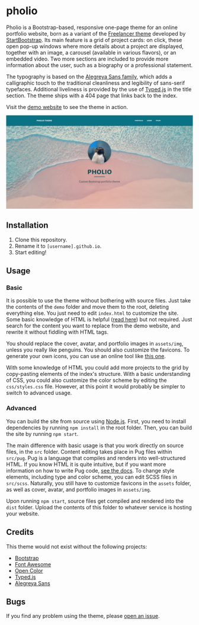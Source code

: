 # pholio

Pholio is a Bootstrap-based, responsive one-page theme for an online portfolio website, born as a variant of the [Freelancer theme](https://startbootstrap.com/theme/freelancer) developed by [StartBootstrap](https://startbootstrap.com/). Its main feature is a grid of project cards: on click, these open pop-up windows where more details about a project are displayed, together with an image, a carousel (available in various flavors), or an embedded video. Two more sections are included to provide more information about the user, such as a biography or a professional statement.

The typography is based on the [Alegreya Sans family](https://www.huertatipografica.com/en/fonts/alegreya-sans-ht), which adds a calligraphic touch to the traditional cleanliness and legibility of sans-serif typefaces. Additional liveliness is provided by the use of [Typed.js](https://mattboldt.com/demos/typed-js/) in the title section. The theme ships with a 404 page that links back to the index.

Visit the [demo website](https://pholio.netlify.app) to see the theme in action.

![](https://github.com/piazzai/pholio/blob/master/screenshot.jpg)

## Installation

1.  Clone this repository.
2.  Rename it to `[username].github.io`.
3.  Start editing!

## Usage

### Basic

It is possible to use the theme without bothering with source files. Just take the contents of the `demo` folder and move them to the root, deleting everything else. You just need to edit `index.html` to customize the site. Some basic knowledge of HTML is helpful ([read here](https://developer.mozilla.org/en-US/docs/Learn/HTML)) but not required. Just search for the content you want to replace from the demo website, and rewrite it without fiddling with HTML tags.

You should replace the cover, avatar, and portfolio images in `assets/img`, unless you really like penguins. You should also customize the favicons. To generate your own icons, you can use an online tool like [this one](https://favicon.io/).

With some knowledge of HTML you could add more projects to the grid by copy-pasting elements of the index's structure. With a basic understanding of CSS, you could also customize the color scheme by editing the `css/styles.css` file. However, at this point it would probably be simpler to switch to advanced usage.

### Advanced

You can build the site from source using [Node.js](https://nodejs.org/en/). First, you need to install dependencies by running `npm install` in the root folder. Then, you can build the site by running `npm start`.

The main difference with basic usage is that you work directly on source files, in the `src` folder. Content editing takes place in Pug files within `src/pug`. Pug is a language that compiles and renders into well-structured HTML. If you know HTML it is quite intuitive, but if you want more information on how to write Pug code, [see the docs](https://pugjs.org/). To change style elements, including type and color scheme, you can edit SCSS files in `src/scss`. Naturally, you still have to customize favicons in the `assets` folder, as well as cover, avatar, and portfolio images in `assets/img`.

Upon running `npm start`, source files get compiled and rendered into the `dist` folder. Upload the contents of this folder to whatever service is hosting your website.

## Credits

This theme would not exist without the following projects:

- [Bootstrap](https://getbootstrap.com/)
- [Font Awesome](https://fontawesome.com/)
- [Open Color](https://yeun.github.io/open-color/)
- [Typed.js](https://mattboldt.com/demos/typed-js/)
- [Alegreya Sans](https://www.huertatipografica.com/en/fonts/alegreya-sans-ht)

## Bugs

If you find any problem using the theme, please [open an issue](https://github.com/piazzai/pholio/issues).

